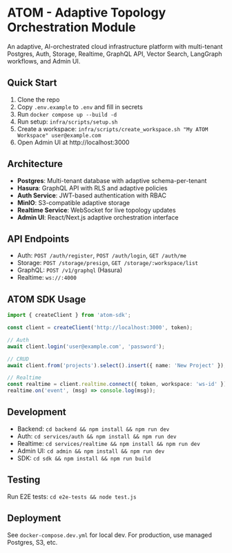 # ATOM - Adaptive Topology Orchestration Module

An adaptive, AI-orchestrated cloud infrastructure platform with multi-tenant Postgres, Auth, Storage, Realtime, GraphQL API, Vector Search, LangGraph workflows, and Admin UI.

## Quick Start

1. Clone the repo
2. Copy `.env.example` to `.env` and fill in secrets
3. Run `docker compose up --build -d`
4. Run setup: `infra/scripts/setup.sh`
5. Create a workspace: `infra/scripts/create_workspace.sh "My ATOM Workspace" user@example.com`
6. Open Admin UI at http://localhost:3000

## Architecture

- **Postgres**: Multi-tenant database with adaptive schema-per-tenant
- **Hasura**: GraphQL API with RLS and adaptive policies
- **Auth Service**: JWT-based authentication with RBAC
- **MinIO**: S3-compatible adaptive storage
- **Realtime Service**: WebSocket for live topology updates
- **Admin UI**: React/Next.js adaptive orchestration interface

## API Endpoints

- Auth: `POST /auth/register`, `POST /auth/login`, `GET /auth/me`
- Storage: `POST /storage/presign`, `GET /storage/:workspace/list`
- GraphQL: `POST /v1/graphql` (Hasura)
- Realtime: `ws://:4000`

## ATOM SDK Usage

```typescript
import { createClient } from 'atom-sdk';

const client = createClient('http://localhost:3000', token);

// Auth
await client.login('user@example.com', 'password');

// CRUD
await client.from('projects').select().insert({ name: 'New Project' });

// Realtime
const realtime = client.realtime.connect({ token, workspace: 'ws-id' });
realtime.on('event', (msg) => console.log(msg));
```

## Development

- Backend: `cd backend && npm install && npm run dev`
- Auth: `cd services/auth && npm install && npm run dev`
- Realtime: `cd services/realtime && npm install && npm run dev`
- Admin UI: `cd admin && npm install && npm run dev`
- SDK: `cd sdk && npm install && npm run build`

## Testing

Run E2E tests: `cd e2e-tests && node test.js`

## Deployment

See `docker-compose.dev.yml` for local dev. For production, use managed Postgres, S3, etc.
